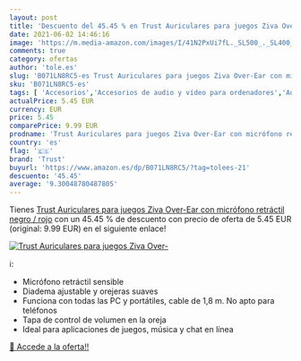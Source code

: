 ```yaml
---
layout: post
title: 'Descuento del 45.45 % en Trust Auriculares para juegos Ziva Over-'
date: 2021-06-02 14:46:16
image: 'https://m.media-amazon.com/images/I/41N2PxUi7fL._SL500_._SL400_.jpg'
comments: true
category: ofertas
author: 'tole.es'
slug: 'B071LN8RC5-es Trust Auriculares para juegos Ziva Over-Ear con micrófono...'
sku: 'B071LN8RC5-es'
tags: [ 'Accesorios','Accesorios de audio y vídeo para ordenadores','Auriculares con micrófonos','Informática','auriculares','trust', ]
actualPrice: 5.45 EUR
currency: EUR
price: 5.45
comparePrice: 9.99 EUR
prodname: 'Trust Auriculares para juegos Ziva Over-Ear con micrófono retráctil  negro / rojo'
country: 'es'
flag: '🇪🇸'
brand: 'Trust'
buyurl: 'https://www.amazon.es/dp/B071LN8RC5/?tag=tolees-21'
descuento: '45.45'
average: '9.30048780487805'
---
```


Tienes [Trust Auriculares para juegos Ziva Over-Ear con micrófono retráctil  negro / rojo](https://www.amazon.es/dp/B071LN8RC5/?tag=tolees-21) con un 45.45 % de descuento con precio de oferta de 5.45 EUR (original: 9.99 EUR) en el siguiente enlace!

[![Trust Auriculares para juegos Ziva Over-](https://m.media-amazon.com/images/I/41N2PxUi7fL._SL500_._SL400_.jpg)](https://www.amazon.es/dp/B071LN8RC5/?tag=tolees-21)

ℹ️:

- Micrófono retráctil sensible
- Diadema ajustable y orejeras suaves
- Funciona con todas las PC y portátiles, cable de 1,8 m. No apto para teléfonos
- Tapa de control de volumen en la oreja
- Ideal para aplicaciones de juegos, música y chat en línea

[🛒 Accede a la oferta!!](https://www.amazon.es/dp/B071LN8RC5/?tag=tolees-21)
